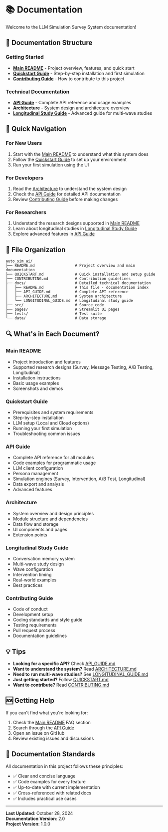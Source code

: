 # 📚 Documentation

Welcome to the LLM Simulation Survey System documentation!

## 📖 Documentation Structure

### Getting Started
- **[Main README](../README.md)** - Project overview, features, and quick start
- **[Quickstart Guide](../QUICKSTART.md)** - Step-by-step installation and first simulation
- **[Contributing Guide](../CONTRIBUTING.md)** - How to contribute to this project

### Technical Documentation
- **[API Guide](./API_GUIDE.md)** - Complete API reference and usage examples
- **[Architecture](./ARCHITECTURE.md)** - System design and architecture overview
- **[Longitudinal Study Guide](./LONGITUDINAL_GUIDE.md)** - Advanced guide for multi-wave studies

## 🎯 Quick Navigation

### For New Users
1. Start with the [Main README](../README.md) to understand what this system does
2. Follow the [Quickstart Guide](../QUICKSTART.md) to set up your environment
3. Run your first simulation using the UI

### For Developers
1. Read the [Architecture](./ARCHITECTURE.md) to understand the system design
2. Check the [API Guide](./API_GUIDE.md) for detailed API documentation
3. Review [Contributing Guide](../CONTRIBUTING.md) before making changes

### For Researchers
1. Understand the research designs supported in [Main README](../README.md#-research-designs)
2. Learn about longitudinal studies in [Longitudinal Study Guide](./LONGITUDINAL_GUIDE.md)
3. Explore advanced features in [API Guide](./API_GUIDE.md)

## 📂 File Organization

```
auto_sim_ai/
├── README.md                  # Project overview and main documentation
├── QUICKSTART.md              # Quick installation and setup guide
├── CONTRIBUTING.md            # Contribution guidelines
├── docs/                      # Detailed technical documentation
│   ├── README.md              # This file - documentation index
│   ├── API_GUIDE.md           # Complete API reference
│   ├── ARCHITECTURE.md        # System architecture
│   └── LONGITUDINAL_GUIDE.md  # Longitudinal study guide
├── src/                       # Source code
├── pages/                     # Streamlit UI pages
├── tests/                     # Test suite
└── data/                      # Data storage
```

## 🔍 What's in Each Document?

### Main README
- Project introduction and features
- Supported research designs (Survey, Message Testing, A/B Testing, Longitudinal)
- Installation instructions
- Basic usage examples
- Screenshots and demos

### Quickstart Guide
- Prerequisites and system requirements
- Step-by-step installation
- LLM setup (Local and Cloud options)
- Running your first simulation
- Troubleshooting common issues

### API Guide
- Complete API reference for all modules
- Code examples for programmatic usage
- LLM client configuration
- Persona management
- Simulation engines (Survey, Intervention, A/B Test, Longitudinal)
- Data export and analysis
- Advanced features

### Architecture
- System overview and design principles
- Module structure and dependencies
- Data flow and storage
- UI components and pages
- Extension points

### Longitudinal Study Guide
- Conversation memory system
- Multi-wave study design
- Wave configuration
- Intervention timing
- Real-world examples
- Best practices

### Contributing Guide
- Code of conduct
- Development setup
- Coding standards and style guide
- Testing requirements
- Pull request process
- Documentation guidelines

## 💡 Tips

- **Looking for a specific API?** Check [API_GUIDE.md](./API_GUIDE.md)
- **Want to understand the system?** Read [ARCHITECTURE.md](./ARCHITECTURE.md)
- **Need to run multi-wave studies?** See [LONGITUDINAL_GUIDE.md](./LONGITUDINAL_GUIDE.md)
- **Just getting started?** Follow [QUICKSTART.md](../QUICKSTART.md)
- **Want to contribute?** Read [CONTRIBUTING.md](../CONTRIBUTING.md)

## 🆘 Getting Help

If you can't find what you're looking for:
1. Check the [Main README](../README.md) FAQ section
2. Search through the [API Guide](./API_GUIDE.md)
3. Open an issue on GitHub
4. Review existing issues and discussions

## 📝 Documentation Standards

All documentation in this project follows these principles:
- ✅ Clear and concise language
- ✅ Code examples for every feature
- ✅ Up-to-date with current implementation
- ✅ Cross-referenced with related docs
- ✅ Includes practical use cases

---

**Last Updated**: October 28, 2024  
**Documentation Version**: 2.0  
**Project Version**: 1.0.0
